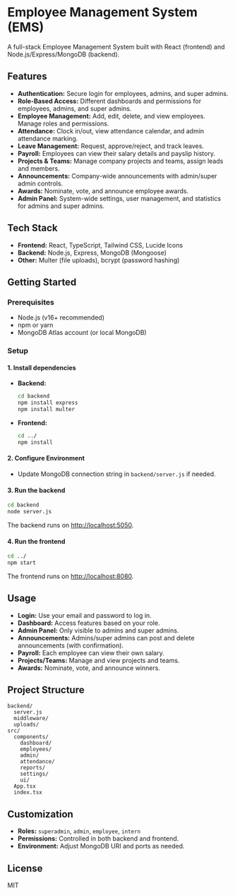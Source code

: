 # Employee Management System (EMS)

A full-stack Employee Management System built with React (frontend) and Node.js/Express/MongoDB (backend).

## Features

- **Authentication:** Secure login for employees, admins, and super admins.
- **Role-Based Access:** Different dashboards and permissions for employees, admins, and super admins.
- **Employee Management:** Add, edit, delete, and view employees. Manage roles and permissions.
- **Attendance:** Clock in/out, view attendance calendar, and admin attendance marking.
- **Leave Management:** Request, approve/reject, and track leaves.
- **Payroll:** Employees can view their salary details and payslip history.
- **Projects & Teams:** Manage company projects and teams, assign leads and members.
- **Announcements:** Company-wide announcements with admin/super admin controls.
- **Awards:** Nominate, vote, and announce employee awards.
- **Admin Panel:** System-wide settings, user management, and statistics for admins and super admins.

## Tech Stack

- **Frontend:** React, TypeScript, Tailwind CSS, Lucide Icons
- **Backend:** Node.js, Express, MongoDB (Mongoose)
- **Other:** Multer (file uploads), bcrypt (password hashing)

## Getting Started

### Prerequisites

- Node.js (v16+ recommended)
- npm or yarn
- MongoDB Atlas account (or local MongoDB)

### Setup

#### 1. Install dependencies

- **Backend:**
  ```bash
  cd backend
  npm install express
  npm install multer
  ```

- **Frontend:**
  ```bash
  cd ../
  npm install
  ```

#### 2. Configure Environment

- Update MongoDB connection string in `backend/server.js` if needed.

#### 3. Run the backend

```bash
cd backend
node server.js
```
The backend runs on [http://localhost:5050](http://localhost:5050).

#### 4. Run the frontend

```bash
cd ../
npm start
```
The frontend runs on [http://localhost:8080](http://localhost:8080).

## Usage

- **Login:** Use your email and password to log in.
- **Dashboard:** Access features based on your role.
- **Admin Panel:** Only visible to admins and super admins.
- **Announcements:** Admins/super admins can post and delete announcements (with confirmation).
- **Payroll:** Each employee can view their own salary.
- **Projects/Teams:** Manage and view projects and teams.
- **Awards:** Nominate, vote, and announce winners.

## Project Structure

```
backend/
  server.js
  middleware/
  uploads/
src/
  components/
    dashboard/
    employees/
    admin/
    attendance/
    reports/
    settings/
    ui/
  App.tsx
  index.tsx
```

## Customization

- **Roles:** `superadmin`, `admin`, `employee`, `intern`
- **Permissions:** Controlled in both backend and frontend.
- **Environment:** Adjust MongoDB URI and ports as needed.

## License

MIT
